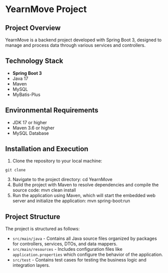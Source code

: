 # YearnMove Project

## Project Overview
YearnMove is a backend project developed with Spring Boot 3, designed to manage and process data through various services and controllers.

## Technology Stack
- **Spring Boot 3**
- Java 17
- Maven
- MySQL
- MyBatis-Plus

## Environmental Requirements
- JDK 17 or higher
- Maven 3.6 or higher
- MySQL Database

## Installation and Execution
1. Clone the repository to your local machine:
```
git clone 
```
3. Navigate to the project directory:
cd YearnMove
4. Build the project with Maven to resolve dependencies and compile the source code:
mvn clean install
5. Run the application using Maven, which will start the embedded web server and initialize the application:
mvn spring-boot:run

## Project Structure
The project is structured as follows:
- `src/main/java` - Contains all Java source files organized by packages for controllers, services, DTOs, and data mappers.
- `src/main/resources` - Includes configuration files like `application.properties` which configure the behavior of the application.
- `src/test` - Contains test cases for testing the business logic and integration layers.


